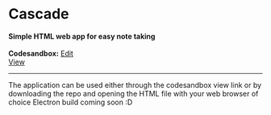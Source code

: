 # Cascade
<b>Simple HTML web app for easy note taking</b>
<br>
<br>
<b>Codesandbox:</b>
<a href="https://codesandbox.io/s/notesapp-jvd4j">Edit</a>
<br>
<a href="https://jvd4j.csb.app">View</a>
<hr>
The application can be used either through the codesandbox view link or by downloading the repo and opening the HTML file with your web browser of choice
Electron build coming soon :D
